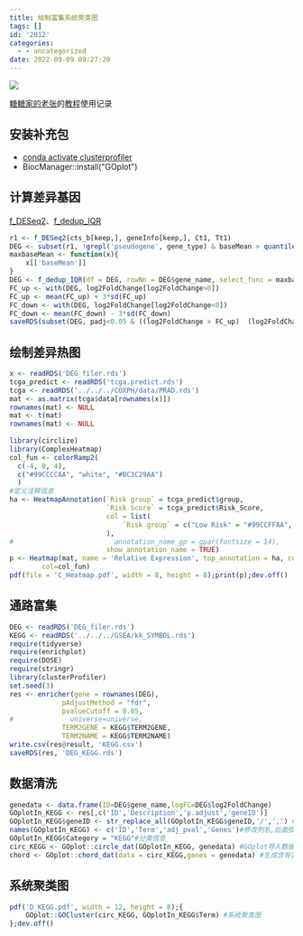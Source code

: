 ```yaml
---
title: 绘制富集系统聚类图
tags: []
id: '2012'
categories:
  - - uncategorized
date: 2022-09-09 09:27:20
---
```


![](https://img.limour.top/archives_2023/2022/09/09/631af8b6cc56b.webp)

[糖糖家的老张](https://www.zhihu.com/people/sheng-ke-yuan-de-lao-zhang)的[教程](https://zhuanlan.zhihu.com/p/377356510)使用记录

## 安装补充包

*   [conda activate clusterprofiler](https://occdn.limour.top/2126.html)
*   BiocManager::install("GOplot")

## 计算差异基因

[f\_DESeq2](https://occdn.limour.top/2132.html)、[f\_dedup\_IQR](https://occdn.limour.top/2157.html)

```R
r1 <- f_DESeq2(cts_b[keep,], geneInfo[keep,], Ct1, Tt1)
DEG <- subset(r1, !grepl('pseudogene', gene_type) & baseMean > quantile(baseMean)['25%'])
maxbaseMean <- function(x){
    x[['baseMean']]
}
DEG <- f_dedup_IQR(df = DEG, rowNn = DEG$gene_name, select_func = maxbaseMean)
FC_up <- with(DEG, log2FoldChange[log2FoldChange>0])
FC_up <- mean(FC_up) + 3*sd(FC_up)
FC_down <- with(DEG, log2FoldChange[log2FoldChange<0])
FC_down <- mean(FC_down) - 3*sd(FC_down)
saveRDS(subset(DEG, padj<0.05 & ((log2FoldChange > FC_up)  (log2FoldChange < FC_down))), 'DEG_filer.rds')
```

## 绘制差异热图

```R
x <- readRDS('DEG_filer.rds')
tcga_predict <- readRDS('tcga.predict.rds')
tcga <- readRDS('../../../COXPH/data/PRAD.rds')
mat <- as.matrix(tcga$data[rownames(x)])
rownames(mat) <- NULL
mat <- t(mat)
rownames(mat) <- NULL
 
library(circlize)
library(ComplexHeatmap)
col_fun <- colorRamp2(
  c(-4, 0, 4), 
  c("#99CCCCAA", "white", "#BC3C29AA")
  )
#定义注释信息
ha <- HeatmapAnnotation(`Risk group` = tcga_predict$group,
                        `Risk Score` = tcga_predict$Risk_Score,
                        col = list(
                            `Risk group` = c("Low Risk" = "#99CCFFAA", 'High Risk' = '#FF6666AA')
                        ),
#                         annotation_name_gp = gpar(fontsize = 14),
                        show_annotation_name = TRUE)
p <- Heatmap(mat, name = 'Relative Expression', top_annotation = ha, column_order = order(tcga_predict$Risk_Score),
        col=col_fun)
pdf(file = 'C_Heatmap.pdf', width = 8, height = 8);print(p);dev.off()
```

## 通路富集

```R
DEG <- readRDS('DEG_filer.rds')
KEGG <- readRDS('../../../GSEA/kk_SYMBOL.rds')
require(tidyverse)
require(enrichplot)
require(DOSE)
require(stringr)
library(clusterProfiler)
set.seed(3)
res <- enricher(gene = rownames(DEG), 
             pAdjustMethod = "fdr",
             pvalueCutoff = 0.05,
#              universe=universe,
             TERM2GENE = KEGG$TERM2GENE,
             TERM2NAME = KEGG$TERM2NAME)
write.csv(res@result, 'KEGG.csv')
saveRDS(res, 'DEG_KEGG.rds')
```

## 数据清洗

```R
genedata <- data.frame(ID=DEG$gene_name,logFC=DEG$log2FoldChange)
GOplotIn_KEGG <- res[,c('ID','Description','p.adjust','geneID')]
GOplotIn_KEGG$geneID <- str_replace_all(GOplotIn_KEGG$geneID,'/',',') #把GeneID列中的’/’替换成‘,’
names(GOplotIn_KEGG) <- c('ID','Term','adj_pval','Genes')#修改列名,后面弦图绘制的时候需要这样的格式
GOplotIn_KEGG$Category = "KEGG"#分类信息
circ_KEGG <- GOplot::circle_dat(GOplotIn_KEGG, genedata) #GOplot导入数据格式整理
chord <- GOplot::chord_dat(data = circ_KEGG,genes = genedata) #生成含有选定基因的数据框
```

## 系统聚类图

```R
pdf('D_KEGG.pdf', width = 12, height = 8);{
    GOplot::GOCluster(circ_KEGG, GOplotIn_KEGG$Term) #系统聚类图
};dev.off()
```